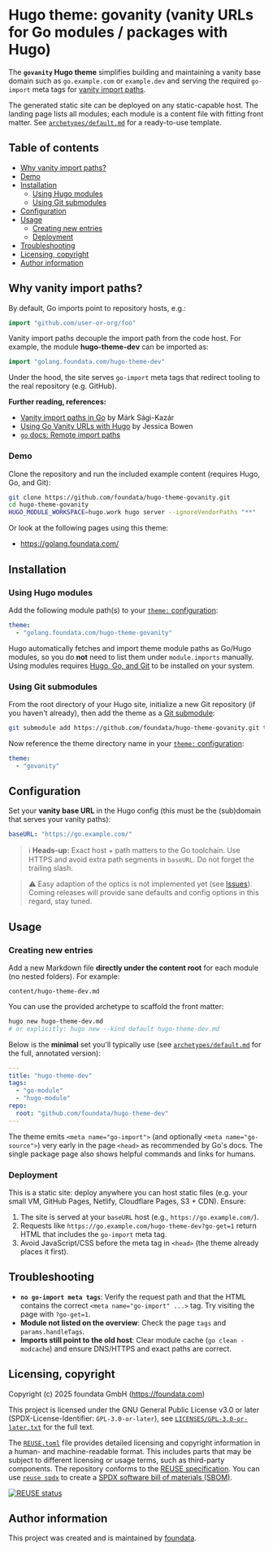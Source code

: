# Hugo theme: govanity (vanity URLs for Go modules / packages with Hugo)

The **`govanity` Hugo theme** simplifies building and maintaining a vanity base domain such as `go.example.com` or `example.dev` and serving the required `go-import` meta tags for [vanity import paths](https://pkg.go.dev/cmd/go#hdr-Remote_import_paths).

The generated static site can be deployed on any static-capable host. The landing page lists all modules; each module is a content file with fitting front matter. See [`archetypes/default.md`](archetypes/default.md) for a ready-to-use template.


## Table of contents

- [Why vanity import paths?](#reasoning)
- [Demo](#demo)
- [Installation](#installation)
  - [Using Hugo modules](#installation-hugo-modules)
  - [Using Git submodules](#installation-git-submodules)
- [Configuration](#configuration)
- [Usage](#usage)
  - [Creating new entries](#usage-add-entries)
  - [Deployment](#deployment)
- [Troubleshooting](#troubleshooting)
- [Licensing, copyright](#licensing-copyright)
- [Author information](#author-information)


## Why vanity import paths?<a id="reasoning"></a>

By default, Go imports point to repository hosts, e.g.:

```go
import "github.com/user-or-org/foo"
```

Vanity import paths decouple the import path from the code host. For example, the module **hugo-theme-dev** can be imported as:

```go
import "golang.foundata.com/hugo-theme-dev"
```

Under the hood, the site serves `go-import` meta tags that redirect tooling to the real repository (e.g. GitHub).

**Further reading, references:**

* [Vanity import paths in Go](https://sagikazarmark.hu/blog/vanity-import-paths-in-go/) by Márk Sági-Kazár
* [Using Go Vanity URLs with Hugo](https://blog.jbowen.dev/2020/07/using-go-vanity-urls-with-hugo/) by Jessica Bowen
* [`go` docs: Remote import paths](https://pkg.go.dev/cmd/go#hdr-Remote_import_paths)


### Demo<a id="demo"></a>

Clone the repository and run the included example content (requires Hugo, Go, and Git):

```bash
git clone https://github.com/foundata/hugo-theme-govanity.git
cd hugo-theme-govanity
HUGO_MODULE_WORKSPACE=hugo.work hugo server --ignoreVendorPaths "**"
```

Or look at the following pages using this theme:

* https://golang.foundata.com/


## Installation<a id="installation"></a>

### Using Hugo modules<a id="installation-hugo-modules"></a>

Add the following module path(s) to your [`theme:` configuration](https://gohugo.io/hugo-modules/theme-components/):

```yaml
theme:
  - "golang.foundata.com/hugo-theme-govanity"
```

Hugo automatically fetches and import theme module paths as Go/Hugo modules, so you do **not** need to list them under `module.imports` manually. Using modules requires [Hugo, Go, and Git](https://gohugo.io/hugo-modules/use-modules/#prerequisite) to be installed on your system.


### Using Git submodules<a id="installation-git-submodules"></a>

From the root directory of your Hugo site, initialize a new Git repository (if you haven't already), then add the theme as a [Git submodule](https://git-scm.com/book/en/v2/Git-Tools-Submodules):

```bash
git submodule add https://github.com/foundata/hugo-theme-govanity.git themes/govanity
```

Now reference the theme directory name in your [`theme:` configuration](https://gohugo.io/hugo-modules/theme-components/):

```yaml
theme:
  - "govanity"
```


## Configuration<a id="configuration"></a>

Set your **vanity base URL** in the Hugo config (this must be the (sub)domain that serves your vanity paths):

```yaml
baseURL: "https://go.example.com/"
```

> ℹ️ **Heads-up:** Exact host + path matters to the Go toolchain. Use HTTPS and avoid extra path segments in `baseURL`. Do not forget the trailing slash.

> ⚠ Easy adaption of the optics is not implemented yet (see [Issues](https://github.com/foundata/hugo-theme-govanity/issues)). Coming releases will provide sane defaults and config options in this regard, stay tuned.


## Usage<a id="usage"></a>

### Creating new entries<a id="usage-add-entries"></a>

Add a new Markdown file **directly under the content root** for each module (no nested folders). For example:

```
content/hugo-theme-dev.md
```

You can use the provided archetype to scaffold the front matter:

```bash
hugo new hugo-theme-dev.md
# or explicitly: hugo new --kind default hugo-theme-dev.md
```

Below is the **minimal** set you'll typically use (see [`archetypes/default.md`](archetypes/default.md) for the full, annotated version):

```yaml
---
title: "hugo-theme-dev"
tags:
  - "go-module"
  - "hugo-module"
repo:
  root: "github.com/foundata/hugo-theme-dev"
---
```

The theme emits `<meta name="go-import">` (and optionally `<meta name="go-source">`) very early in the page `<head>` as recommended by Go's docs. The single package page also shows helpful commands and links for humans.


### Deployment<a id="deployment"></a>

This is a static site: deploy anywhere you can host static files (e.g. your small VM, GitHub Pages, Netlify, Cloudflare Pages, S3 + CDN). Ensure:

1. The site is served at your `baseURL` host (e.g., `https://go.example.com/`).
2. Requests like `https://go.example.com/hugo-theme-dev?go-get=1` return HTML that includes the `go-import` meta tag.
3. Avoid JavaScript/CSS before the meta tag in `<head>` (the theme already places it first).


## Troubleshooting<a id="troubleshooting"></a>

- **`no go-import meta tags`**: Verify the request path and that the HTML contains the correct `<meta name="go-import" ...>` tag. Try visiting the page with `?go-get=1`.
- **Module not listed on the overview**: Check the page `tags` and `params.handleTags`.
- **Imports still point to the old host**: Clear module cache (`go clean -modcache`) and ensure DNS/HTTPS and exact paths are correct.


## Licensing, copyright<a id="licensing-copyright"></a>

<!--REUSE-IgnoreStart-->
Copyright (c) 2025 foundata GmbH (https://foundata.com)

This project is licensed under the GNU General Public License v3.0 or later (SPDX-License-Identifier: `GPL-3.0-or-later`), see [`LICENSES/GPL-3.0-or-later.txt`](LICENSES/GPL-3.0-or-later.txt) for the full text.

The [`REUSE.toml`](REUSE.toml) file provides detailed licensing and copyright information in a human- and machine-readable format. This includes parts that may be subject to different licensing or usage terms, such as third-party components. The repository conforms to the [REUSE specification](https://reuse.software/spec/). You can use [`reuse spdx`](https://reuse.readthedocs.io/en/latest/readme.html#cli) to create a [SPDX software bill of materials (SBOM)](https://en.wikipedia.org/wiki/Software_Package_Data_Exchange).
<!--REUSE-IgnoreEnd-->

[![REUSE status](https://api.reuse.software/badge/github.com/foundata/hugo-theme-govanity)](https://api.reuse.software/info/github.com/foundata/hugo-theme-govanity)


## Author information<a id="author-information"></a>

This project was created and is maintained by [foundata](https://foundata.com/).
